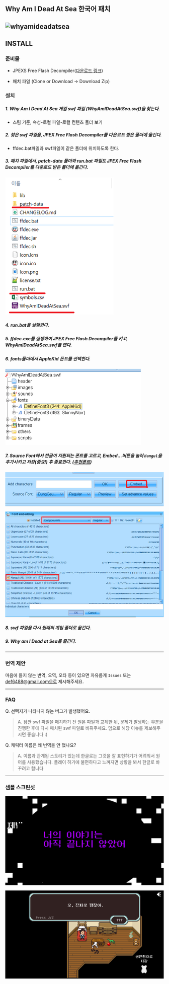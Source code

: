## Why Am I Dead At Sea 한국어 패치


![whyamideadatsea](http://cdn.akamai.steamstatic.com/steam/apps/359400/header.jpg)
---

## INSTALL

### 준비물

- JPEXS Free Flash Decompiler(<a href="https://www.free-decompiler.com/flash/download/">다운로드 링크</a>)

- 패치 파일 (Clone or Download -> Download Zip)

### 설치

##### 1. Why Am I Dead At Sea 게임 swf 파일 (WhyAmIDeadAtSea.swf)을 찾는다.

- 스팀 기준, 속성-로컬 파일-로컬 컨텐츠 폴더 보기

##### 2. 찾은 swf 파일을, JPEX Free Flash Decompiler를 다운로드 받은 폴더에 옮긴다.
- ffdec.bat파일과 swf파일이 같은 폴더에 위치하도록 한다.

##### 3. 패치 파일에서, patch-data 폴더와 run.bat 파일도 JPEX Free Flash Decompiler를 다운로드 받은 폴더에 옮긴다.



![](./markdown-image/0.PNG)


##### 4. run.bat을 실행한다.

##### 5. ffdec.exe를 실행하여 JPEX Free Flash Decompiler를 키고, WhyAmIDeadAtSea.swf를 연다.

##### 6. fonts폴더에서 AppleKid 폰트를 선택한다.

![](./markdown-image/4.PNG)

##### 7. Source Font에서 한글이 지원되는 폰트를 고르고, Embed...버튼을 눌러 `Hangul`을 추가시키고 저장(중요!) 후 종료한다. ([추천폰트](./font/244_DungGeunMo.ttf))

![](./markdown-image/5.PNG)

![](./markdown-image/6.PNG)

##### 8. swf 파일을 다시 원래의 게임 폴더로 옮긴다.

##### 9. Why am I Dead at Sea를 즐긴다.


---

### 번역 제안

마음에 들지 않는 번역, 오역, 오타 등이 있으면 자유롭게 `Issues` 또는 def6488@gmail.com으로 제시해주세요.

---

### FAQ

Q. 선택지가 나타나지 않는 버그가 발생했어요.

> A. 잠깐 swf 파일을 패치하기 전 원본 파일과 교체한 뒤, 문제가 발생하는 부분을 진행한 후에 다시 패치된 swf 파일로 바꿔주세요.
> 덤으로 해당 이슈를 제보해주시면 좋습니다 :)

Q. 캐릭터 이름은 왜 번역을 안 했나요?

> A. 이름과 관계된 스토리가 있는데 한글로는 그것을 잘 표현하기가 어려워서 원어를 사용했습니다.
> 플레이 하기에 불편하다고 느껴지면 상황을 봐서 한글로 바꾸려고 합니다

---

### 샘플 스크린샷

![](./markdown-image/sample0.png)

![](./markdown-image/sample1.png)

